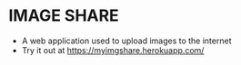 # IMAGE SHARE
* A web application used to upload images to the internet
* Try it out at https://myimgshare.herokuapp.com/
